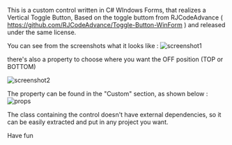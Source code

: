 This is a custom control written in C# WIndows Forms,
that realizes a Vertical Toggle Button,
Based on the toggle buttom from RJCodeAdvance  (  https://github.com/RJCodeAdvance/Toggle-Button-WinForm )
and released under the same license.

You can see from the screenshots what it looks like :
![screenshot1](https://github.com/dbalamo/VerticalToggleButton/assets/63041462/c425e9b5-dc27-45a8-b355-5e46b2cbe12e)

there's also a property to choose where you want the OFF position (TOP or BOTTOM)

![screenshot2](https://github.com/dbalamo/VerticalToggleButton/assets/63041462/816a6930-af56-4a8e-8265-21207b69728b)

The property can be found in the "Custom" section, as shown below : 
![props](https://github.com/dbalamo/VerticalToggleButton/assets/63041462/c189952e-b322-48bc-ab3d-25e959dc0f8c)

The class containing the control doesn't have external dependencies, so it can be easily extracted and put in any project you want.

Have fun
